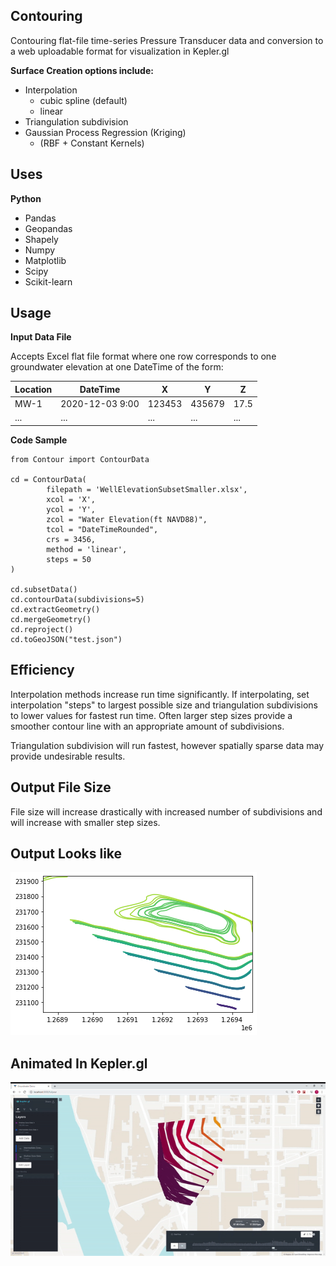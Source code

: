 ## Contouring

Contouring flat-file time-series Pressure Transducer data and conversion to a web uploadable format for visualization in Kepler.gl

<b> Surface Creation options include: </b>
 - Interpolation
   - cubic spline (default)
   - linear
 - Triangulation subdivision
 - Gaussian Process Regression (Kriging)
   - (RBF + Constant Kernels)

## Uses
<b> Python </b>
- Pandas
- Geopandas
- Shapely
- Numpy
- Matplotlib
- Scipy
- Scikit-learn


## Usage

<b> Input Data File </b>

Accepts Excel flat file format where one row corresponds to one groundwater elevation at one DateTime of the form:

| Location | DateTime        | X      | Y      | Z    |
|----------|-----------------|--------|--------|------|
| MW-1     | 2020-12-03 9:00 | 123453 | 435679 | 17.5 |
| ...      | ...             | ...    | ...    | ...  |


<b> Code Sample </b>
```
from Contour import ContourData

cd = ContourData(
        filepath = 'WellElevationSubsetSmaller.xlsx',
        xcol = 'X',
        ycol = 'Y',
        zcol = "Water Elevation(ft NAVD88)",
        tcol = "DateTimeRounded",
        crs = 3456,
        method = 'linear',
        steps = 50
)

cd.subsetData()
cd.contourData(subdivisions=5)
cd.extractGeometry()
cd.mergeGeometry()
cd.reproject()
cd.toGeoJSON("test.json")
```

## Efficiency
Interpolation methods increase run time significantly. If interpolating, set interpolation "steps" to largest possible size and triangulation subdivisions to lower values for fastest run time. Often larger step sizes provide a smoother contour line with an appropriate amount of subdivisions. 

Triangulation subdivision will run fastest, however spatially sparse data may provide undesirable results. 

## Output File Size

File size will increase drastically with increased number of subdivisions and will increase with smaller step sizes. 

## Output Looks like

![Alt Text](contourmpl.png)

## Animated In Kepler.gl

![Alt Text](Full-Year.gif)



